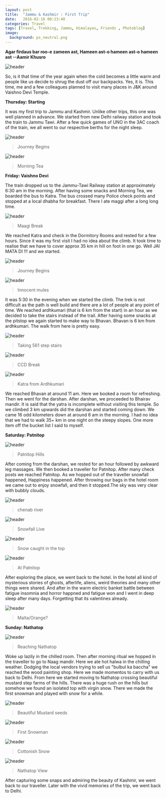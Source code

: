 ```yaml
---
layout: post
title:  "Jammu & Kashmir : First Trip"
date:   2016-02-16 00:23:40
categories: Travel
tags: [Travel, Trekking, Jammu, Himalayas, Friends , Photoblog]
image:
  background: ps_neutral.png
---
```



**Agar firdaus bar roo-e zameen ast, Hameen ast-o hameen ast-o hameen ast   --Aamir Khusro**

<img src="http://i.imgur.com/sliuuVz.jpg" alt="header">

So, is it that time of the year again when the cold becomes a little warm and people like us decide to shrug the dust off our backpacks. Yes, it is.
This time, me and a few colleagues planned to visit many places in J&K around Vaishno Devi Temple.

**Thursday: Starting**

It was my first trip to Jammu and Kashmir. Unlike other trips, this one was well planned in advance. We started from new Delhi railway station and took the train to Jammu Tawi. After a few quick games of UNO in the 3AC coach of the train, we all went to our respective berths for the night sleep.

<img src="http://i.imgur.com/9a8adbF.jpg" alt="header">

>Journey Begins

<img src="http://i.imgur.com/hiHkvgU.jpg" alt="header">

>Morning Tea

**Friday: Vaishno Devi**

The train dropped us to the Jammu-Tawi Railway station at approximately 6:30 am in the morning. After having some snacks and Morning Tea, we boarded the bus to Katra. The bus crossed many Police check points and stopped at a local dhabha for breakfast. There I ate maggi after a long long time.

<img src="http://i.imgur.com/Fbb7InX.jpg" alt="header">

>Maagi Break

We reached Katra and check in the Dormitory Rooms and rested for a few hours. Since it was my first visit I had no idea about the climb. It took time to realise that we have to cover approx 35 km in hill on foot in one go. Well JAI MATA DI !!! and we started.

<img src="http://i.imgur.com/nMmKpMD.jpg" alt="header">

>Journey Begins

<img src="http://i.imgur.com/0Ml1o63.jpg" alt="header">

>Innocent mules

It was 5:30 in the evening when we started the climb. The trek is not difficult as the path is well build and there are a lot of people at any point of time. We reached ardhkumari (that is 6 km from the start) in an hour as we decided to take the stairs instead of the trail. After having some snacks at the pitstop we again started to make way to Bhavan. Bhavan is 6 km from ardhkumari. The walk from here is pretty easy.

<img src="http://i.imgur.com/iioCfsa.jpg" alt="header">

>Taking 561 step stairs

<img src="http://i.imgur.com/Sr6lNgr.jpg" alt="header">

>CCD Break

<img src="http://i.imgur.com/UvPTy6o.jpg" alt="header">

>Katra from Ardhkumari

We reached Bhavan at around 11 am. Here we booked a room for refreshing. Then we went for the darshan. After darshan, we proceeded to Bhairav mandir. It is said that the yatra is incomplete without visiting this temple. So we climbed 3 km upwards did the darshan and started coming down. We came 16 odd kilometers down at around 6 am in the morning. I had no idea that we had to walk 35+ km in one night on the steepy slopes. One more item off the bucket list I said to myself.

**Saturday: Patnitop**

<img src="http://i.imgur.com/rnXjkSQ.jpg" alt="header">

>Patnitop Hills

After coming from the darshan, we rested for an hour followed by awkward leg massages. We then booked a traveller for Patnitop. After many check posts we reached Patnitop. As we hopped out of the traveller snowfall happened, Happiness happened. After throwing our bags in the hotel room we came out to enjoy snowfall, and then it stopped.The sky was very clear with bubbly clouds.


<img src="http://i.imgur.com/Ib3PDIr.jpg" alt="header">

>chenab river

<img src="http://i.imgur.com/GHECyZI.jpg" alt="header">

>Snowfall Live

<img src="http://i.imgur.com/KbtrjfU.jpg" alt="header">

>Snow caught in the top

<img src="http://i.imgur.com/MBs7eox.jpg" alt="header">

>At Patnitop

After exploring the place, we went back to the hotel. In the hotel all kind of mysterious stories of ghosts, afterlife, aliens, weird theories and many other things were shared. And after in the warm electric banket battle between fatigue insomnia and horror happned and fatigue won and I went in deep sleep after many days. Forgetting that its valentines already.

<img src="http://i.imgur.com/GAQLEUa.jpg" alt="header">

>Malta/Orange?

**Sunday: Nathatop**

<img src="http://i.imgur.com/uek00Eq.jpg" alt="header">

>Reaching Nathatop

Woke up lazily in the chilled room. Then after morning ritual we hopped in the traveller to go to Naag mandir. Here we ate hot halwa in the chilling weather. Dodging the local vendors trying to sell us "bulbul ka baccha" we reached the wood painting shop. Here we made momentos to carry with us back to Delhi. From here we started moving to Nathatop crossing beautiful mustard step farms of the hills. There was a huge rush on the hills but somehow we found an isolated top with virgin snow. There we made the first snowman and played with snow for a while.

<img src="http://i.imgur.com/JRSLE3v.jpg" alt="header">

>Beautiful Mustard seeds

<img src="http://i.imgur.com/5kVh3Qm.jpg" alt="header">

>First Snowman

<img src="http://i.imgur.com/vB5654K.jpg" alt="header">

>Cottonish Snow

<img src="http://i.imgur.com/x08NI8C.jpg" alt="header">

>Nathatop View

After capturing some snaps and admiring the beauty of Kashmir, we went back to our traveller. Later with the vivid memories of the trip, we went back to Delhi.
